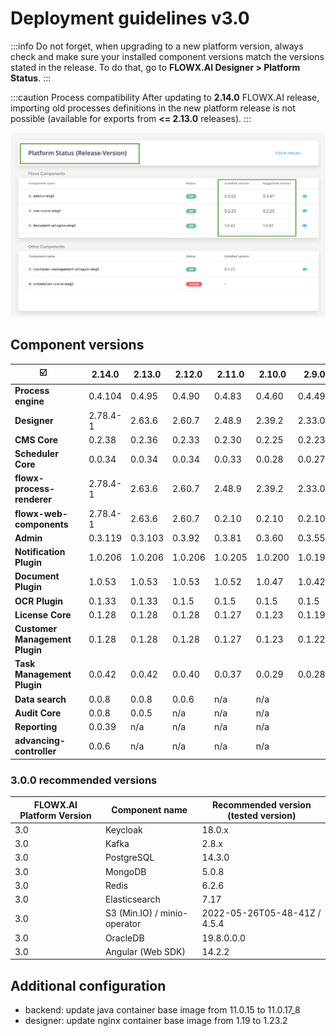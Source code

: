 # Deployment guidelines v3.0

:::info
Do not forget, when upgrading to a new platform version, always check and make sure your installed component versions match the versions stated in the release. To do that, go to **FLOWX.AI Designer > Platform Status**.
:::

:::caution Process compatibility
After updating to **2.14.0** FLOWX.AI release, importing old processes definitions in the new platform release is not possible (available for exports from **<= 2.13.0** releases).
:::

![](../img/release_platform_version_check.png)

## Component versions

| :ballot_box_with_check:        |              | 2.14.0      | 2.13.0      | 2.12.0  | 2.11.0  | 2.10.0  | 2.9.0   | 2.8.1   | 2.8.0   | 2.7.0   | 2.6.0   | 2.5.0   | 2.4.0   | 2.3.0   | 2.2.0   | 2.1.0     |
| ------------------------------ | ------------ | ----------- | ----------- | ------- | ------- | ------- | ------- | ------- | ------- | ------- | ------- | ------- | ------- | ------- | ------- | --------- |
| **Process engine**             |              | 0.4.104     | 0.4.95      | 0.4.90  | 0.4.83  | 0.4.60  | 0.4.49  | 0.4.44  | 0.4.42  | 0.4.42  | 0.4.36  | 0.4.29  | 0.4.22  | 0.4.21  | 0.4.18  | 0.4.13    |
| **Designer**                   |              | 2.78.4-1    | 2.63.6      | 2.60.7  | 2.48.9  | 2.39.2  | 2.33.0  | 2.28.1  | 2.24.2  | 2.23.0  | 2.19.2  | 2.18.2  | 2.17.4  | 2.15.2  | 2.14.4  | 2.11.2    |
| **CMS Core**                   |              | 0.2.38      | 0.2.36      | 0.2.33  | 0.2.30  | 0.2.25  | 0.2.23  | 0.2.23  | 0.2.23  | 0.2.23  | 0.2.23  | 0.2.20  | 0.2.20  | 0.2.18  | 0.2.17  | 0.2.17    |
| **Scheduler Core**             |              | 0.0.34      | 0.0.34      | 0.0.34  | 0.0.33  | 0.0.28  | 0.0.27  | 0.0.27  | 0.0.27  | 0.0.27  | 0.0.27  | 0.0.24  | 0.0.24  | 0.0.23  | 0.0.23  | 0.0.23    |
| **flowx-process-renderer**     |              | 2.78.4-1    | 2.63.6      | 2.60.7  | 2.48.9  | 2.39.2  | 2.33.0  | 2.28.1  | 2.24.2  | 2.23.0  | 2.19.2  | 2.18.2  | 2.17.4  | 2.15.2  | 2.14.4  | 2.11.2    |
| **flowx-web-components**       |              | 2.78.4-1    | 2.63.6      | 2.60.7  | 0.2.10  | 0.2.10  | 0.2.10  | 0.2.6   | 0.2.6   | 0.2.6   | 0.2.6   | 0.2.6   | 0.2.6   | 0.2.6   | 0.2.5   | 0.2.4     |
| **Admin**                      |              | 0.3.119     | 0.3.103     | 0.3.92  | 0.3.81  | 0.3.60  | 0.3.55  | 0.3.47  | 0.3.43  | 0.3.40  | 0.3.36  | 0.3.34  | 0.3.29  | 0.3.23  | 0.3.21  | 0.3.13    |
| **Notification Plugin**        |              | 1.0.206     | 1.0.206     | 1.0.206 | 1.0.205 | 1.0.200 | 1.0.198 | 1.0.198 | 1.0.197 | 1.0.194 | 1.0.194 | 1.0.191 | 1.0.191 | 1.0.190 | 1.0.190 | 1.0.186-1 |
| **Document Plugin**            |              | 1.0.53      | 1.0.53      | 1.0.53  | 1.0.52  | 1.0.47  | 1.0.42  | 1.0.41  | 1.0.38  | 1.0.37  | 1.0.37  | 1.0.35  | 1.0.35  | 1.0.31  | 1.0.31  | 1.0.30    |
| **OCR Plugin**                 |              | 0.1.33      | 0.1.33      | 0.1.5   | 0.1.5   | 0.1.5   | 0.1.5   | 0.1.5   | 0.1.5   | 0.1.5   | 0.1.5   | 0.1.5   | 0.1.5   | 0.0.109 | 0.0.109 | 0.0.109   |
| **License Core**               |              | 0.1.28      | 0.1.28      | 0.1.28  | 0.1.27  | 0.1.23  | 0.1.19  | 0.1.18  | 0.1.18  | 0.1.18  | 0.1.18  | 0.1.15  | 0.1.15  | 0.1.13  | 0.1.13  | 0.1.12    |
| **Customer Management Plugin** |              | 0.1.28      | 0.1.28      | 0.1.28  | 0.1.27  | 0.1.23  | 0.1.22  | 0.1.22  | 0.1.22  | 0.1.22  | 0.1.22  | 0.1.20  | 0.1.20  | 0.1.18  | 0.1.18  | 0.1.18    |
| **Task Management Plugin**     |              | 0.0.42      | 0.0.42      | 0.0.40  | 0.0.37  | 0.0.29  | 0.0.28  | 0.0.28  | 0.0.27  | 0.0.27  | 0.0.27  | 0.0.22  | 0.0.22  | 0.0.21  | 0.0.21  | 0.0.16    |
| **Data search**                |              | 0.0.8       | 0.0.8       | 0.0.6   | n/a     | n/a     |         |         |         |         |         |         |         |         |         |           |
| **Audit Core**                 |              | 0.0.8       | 0.0.5       | n/a     | n/a     | n/a     |         |         |         |         |         |         |         |         |         |           |
| **Reporting**                  |              | 0.0.39      | n/a         | n/a     | n/a     | n/a     |         |         |         |         |         |         |         |         |         |           |
| **advancing-controller**       |              | 0.0.6       | n/a         | n/a     | n/a     | n/a     |         |         |         |         |         |         |         |         |         |           |

### 3.0.0 recommended versions

| FLOWX.AI Platform Version 	| Component name 	                | Recommended version (tested version) 	|
|---------------------------	|---------------------------------- |--------------------------------------	|
| 3.0                        	| Keycloak       	                | 18.0.x                               	|
| 3.0                       	| Kafka          	                | 2.8.x                                	|
| 3.0                       	| PostgreSQL     	                | 14.3.0                               	|
| 3.0                        	| MongoDB        	                | 5.0.8                                	|
| 3.0                        	| Redis          	                | 6.2.6                                	|
| 3.0                       	| Elasticsearch   	                | 7.17                                 	|
| 3.0                       	| S3 (Min.IO) / minio-operator      | 2022-05-26T05-48-41Z / 4.5.4          |
| 3.0                       	| OracleDB       	                | 19.8.0.0.0                           	|
| 3.0                           | Angular (Web SDK)                 | 14.2.2                                |



## Additional configuration

* backend: update java container base image from 11.0.15 to 11.0.17_8
* designer: update nginx container base image from 1.19 to 1.23.2